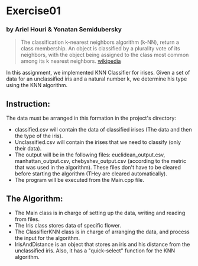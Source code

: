 # Exercise01
### by Ariel Houri & Yonatan Semidubersky

>The classification k-nearest neighbors algorithm (k-NN),
return a class membership.
An object is classified by a plurality vote of its neighbors,
with the object being assigned to the class most common among its k nearest neighbors. [wikipedia](https://en.wikipedia.org/wiki/K-nearest_neighbors_algorithm)

In this assignment, we implemented KNN Classifier for irises.
Given a set of data for an unclassified iris and a natural number k,
we determine his type using the KNN algorithm.

## Instruction:
The data must be arranged in this formation in the project's directory:
- classified.csv will contain the data of classified irises (The data and then the type of the iris).
- Unclassified.csv will contain the irises that we need to classify (only their data).
- The output will be in the following files: euclidean_output.csv, manhattan_output.csv, chebyshev_output.csv 
(according to the metric that was used in the algorithm). These files don't have to be cleared before starting the 
  algorithm (THey are cleared automatically).
- The program will be executed from the Main.cpp file.
## The Algorithm:
- The Main class is in charge of setting up the data, writing and reading from files.
- The Iris class stores data of specific flower.
- The ClassifierKNN class is in charge of arranging the data,
and process the input for the algorithm.
- IrisAndDistance is an object that stores an iris and his distance from the unclassified iris.
Also, it has a "quick-select" function for the KNN algorithm.